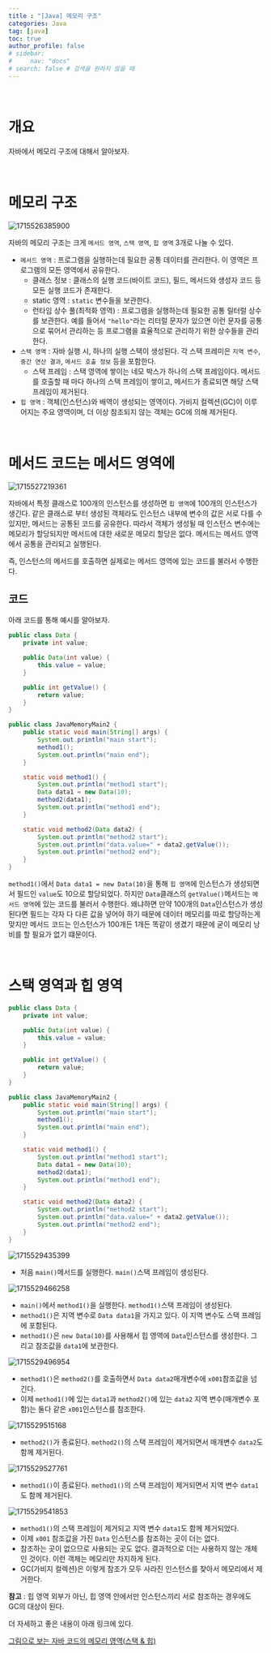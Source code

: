```yaml
---
title : "[Java] 메모리 구조"
categories: Java
tag: [java]
toc: true
author_profile: false
# sidebar:
#     nav: "docs"
# search: false # 검색을 원하지 않을 때
---
```

&nbsp;

# 개요

자바에서 메모리 구조에 대해서 알아보자.

&nbsp;

# 메모리 구조

![1715526385900]({{site.url}}/images/2024-05-12-java-memory/1715526385900.png)

자바의 메모리 구조는 크게 `메서드 영역`, `스택 영역`, `힙 영역` 3개로 나눌 수 있다.

- `메서드 영역` : 프로그램을 실행하는데 필요한 공통 데이터를 관리한다. 이 영역은 프로그램의 모든 영역에서 공유한다.
  - 클래스 정보 : 클래스의 실행 코드(바이트 코드), 필드, 메서드와 생성자 코드 등 모든 실행 코드가 존재한다.
  - static 영역 : `static` 변수들을 보관한다.
  - 런타임 상수 풀(최적화 영역) : 프로그램을 실행하는데 필요한 공통 릴터럴 상수를 보관한다. 예를 들어서 `"hello"`라는 리터럴 문자가 있으면 이런 문자를 공통으로 묶어서 관리하는 등 프로그램을 효율적으로 관리하기 위한 상수들을 관리한다.
- `스택 영역` : 자바 실행 시, 하나의 실행 스택이 생성된다. 각 스택 프레미은 `지역 변수`, `중간 연산 결과`, `메서드 호출 정보` 등을 포함한다.
  - 스택 프레임 : 스택 영역에 쌓이는 네모 박스가 하나의 스택 프레임이다. 메서드를 호출할 때 마다 하나의 스택 프레임이 쌓이고, 메서드가 종료되면 해당 스택 프레임이 제거된다.
- `힙 영역` : 객체(인스턴스)와 배역이 생성되는 영역이다. 가비지 컬렉션(GC)이 이루어지는 주요 영역이며, 더 이상 참조되지 않는 객체는 GC에 의해 제거된다.

&nbsp;

# 메서드 코드는 메서드 영역에

![1715527219361]({{site.url}}/images/2024-05-12-java-memory/1715527219361.png)

자바에서 특정 클래스로 100개의 인스턴스를 생성하면 `힙 영역`에 100개의 인스턴스가 생긴다. 같은 클래스로 부터 생성된 객체라도 인스턴스 내부에 변수의 값은 서로 다를 수 있지만, 메서드는 공통된 코드를 공유한다. 따라서 객체가 생성될 때 인스턴스 변수에는 메모리가 할당되지만 메서드에 대한 새로운 메모리 할당은 없다. 메서드는 메서드 영역에서 공통을 관리되고 실행된다.

즉, 인스턴스의 메서드를 호출하면 실제로는 메서드 영역에 있는 코드를 불러서 수행한다.

## 코드

아래 코드를 통해 예시를 알아보자.

```java
public class Data {
    private int value;

    public Data(int value) {
        this.value = value;
    }

    public int getValue() {
        return value;
    }
}
```

```java
public class JavaMemoryMain2 {
    public static void main(String[] args) {
        System.out.println("main start");
        method1();
        System.out.println("main end");
    }

    static void method1() {
        System.out.println("method1 start");
        Data data1 = new Data(10);
        method2(data1);
        System.out.println("method1 end");
    }

    static void method2(Data data2) {
        System.out.println("method2 start");
        System.out.println("data.value=" + data2.getValue());
        System.out.println("method2 end");
    }
}
```

`method1()`에서 `Data data1 = new Data(10)`을 통해 `힙 영역`에 인스턴스가 생성되면서 필드인 `value`도 10으로 할당되었다. 하지만 `Data`클래스의 `getValue()`메서드는 `메서드 영역`에 있는 코드를 불러서 수행한다. 왜냐하면 만약 100개의 `Data`인스턴스가 생성된다면 필드는 각자 다 다른 값을 넣어야 하기 때문에 데이터 메모리를 따로 할당하는게 맞지만 메서드 코드는 인스턴스가 100개든 1개든 똑같이 생겼기 때문에 굳이 메모리 낭비를 할 필요가 없기 떄문이다.

&nbsp;

# 스택 영역과 힙 영역

```java
public class Data {
    private int value;

    public Data(int value) {
        this.value = value;
    }

    public int getValue() {
        return value;
    }
}

```

```java
public class JavaMemoryMain2 {
    public static void main(String[] args) {
        System.out.println("main start");
        method1();
        System.out.println("main end");
    }

    static void method1() {
        System.out.println("method1 start");
        Data data1 = new Data(10);
        method2(data1);
        System.out.println("method1 end");
    }

    static void method2(Data data2) {
        System.out.println("method2 start");
        System.out.println("data.value=" + data2.getValue());
        System.out.println("method2 end");
    }
}

```

![1715529435399]({{site.url}}/images/2024-05-12-java-memory/1715529435399.png)

- 처음 `main()`메서드를 실행한다. `main()`스택 프레임이 생성된다.

![1715529466258]({{site.url}}/images/2024-05-12-java-memory/1715529466258.png)

- `main()`에서 `method1()`을 실행한다. `method1()`스택 프레임이 생성된다.
- `method1()`은 지역 변수로 `Data data1`을 가지고 있다. 이 지역 변수도 스택 프레임에 포함된다.
- `method1()`은 `new Data(10)`를 사용해서 힙 영역에 `Data`인스턴스를 생성한다. 그리고 참조값을 `data1`에 보관한다.

![1715529496954]({{site.url}}/images/2024-05-12-java-memory/1715529496954.png)

- `method1()`은 `method2()`를 호출하면서 `Data data2`매개변수에 `x001`참조값을 넘긴다.
- 이제 `method1()`에 있는 `data1`과 `method2()`에 있는 `data2` 지역 변수(매개변수 포함)는 둘다 같은 `x001`인스턴스를 참조한다.

![1715529515168]({{site.url}}/images/2024-05-12-java-memory/1715529515168.png)

- `method2()`가 종료된다. `method2()`의 스택 프레임이 제거되면서 매개변수 `data2`도 함께 제거된다.

![1715529527761]({{site.url}}/images/2024-05-12-java-memory/1715529527761.png)

- `method1()`이 종료된다. `method1()`의 스택 프레임이 제거되면서 지역 변수 `data1`도 함께 제거된다.

![1715529541853]({{site.url}}/images/2024-05-12-java-memory/1715529541853.png)

- `method1()`의 스택 프레임이 제거되고 지역 변수 `data1`도 함께 제거되었다.
- 이제 `x001` 참조값을 가진 `Data` 인스턴스를 참조하는 곳이 더는 없다.
- 참조하는 곳이 없으므로 사용되는 곳도 없다. 결과적으로 더는 사용하지 않는 개체인 것이다. 이런 객체는 메모리만 차지하게 된다.
- GC(가비지 컬렉션)은 이렇게 참조가 모두 사라진 인스턴스를 찾아서 메모리에서 제거한다.

**참고** : 힙 영역 외부가 아닌, 힙 영역 안에서만 인스턴스끼리 서로 참조하는 경우에도 GC의 대상이 된다.


더 자세하고 좋은 내용이 아래 링크에 있다.

[그림으로 보는 자바 코드의 메모리 영역(스택 &amp; 힙)](https://inpa.tistory.com/entry/JAVA-%E2%98%95-%EA%B7%B8%EB%A6%BC%EC%9C%BC%EB%A1%9C-%EB%B3%B4%EB%8A%94-%EC%9E%90%EB%B0%94-%EC%BD%94%EB%93%9C%EC%9D%98-%EB%A9%94%EB%AA%A8%EB%A6%AC-%EC%98%81%EC%97%AD%EC%8A%A4%ED%83%9D-%ED%9E%99)
